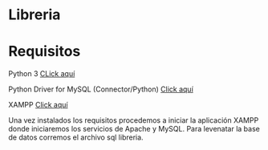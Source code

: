 # Libreria

# Requisitos

Python 3
[CLick aquí](https://www.python.org/downloads/)

Python Driver for MySQL (Connector/Python)
[Click aquí](https://dev.mysql.com/downloads/connector/python/)

XAMPP
[Click aquí](https://www.apachefriends.org/download.html)


Una vez instalados los requisitos procedemos a iniciar la aplicación XAMPP donde iniciaremos los servicios de Apache y MySQL.
Para levenatar la base de datos corremos el archivo sql libreria.
